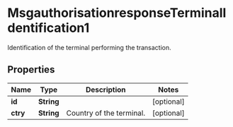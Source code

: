 

# MsgauthorisationresponseTerminalIdentification1

Identification of the terminal performing the transaction.
## Properties

Name | Type | Description | Notes
------------ | ------------- | ------------- | -------------
**id** | **String** |  |  [optional]
**ctry** | **String** | Country of the terminal. |  [optional]



